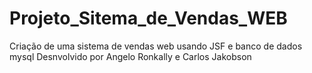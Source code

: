 # Projeto_Sitema_de_Vendas_WEB
Criação de uma sistema de vendas web usando JSF e banco de dados mysql
Desnvolvido por
Angelo Ronkally
e
Carlos Jakobson